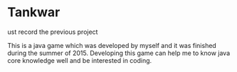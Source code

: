 # Tankwar
ust record the previous project

This is a java game which was developed by myself and it was finished during the summer of 2015. Developing this game can help me to know java core knowledge well and be interested in coding.
